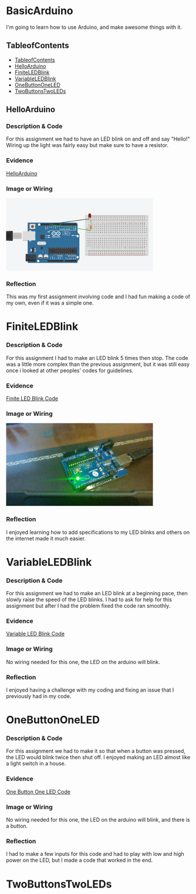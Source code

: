 # BasicArduino
I'm going to learn how to use Arduino, and make awesome things with it.


## TableofContents
* [TableofContents](#TableofCOntents)
* [HelloArduino](#HelloArduino)
* [FiniteLEDBlink](#FiniteLEDBlink)
* [VariableLEDBlink](#VariableLEDBlink)
* [OneButtonOneLED](#OneButtonOneLED)
* [TwoButtonsTwoLEDs](#TwoButtonsTwoLEDs)
## HelloArduino

### Description & Code

For this assignment we had to have an LED blink on and off and say "Hello!" Wiring up the light was fairly easy but make sure to have a resistor.

### Evidence

[HelloArduino](https://create.arduino.cc/editor/wmorela54/65ef7f91-7edf-4fe1-95c3-4c162d9c76e7/preview)

### Image or Wiring

<img src="https://github.com/Cooper-Moreland/BasicArduino/blob/main/LED%20Blink.png?raw=true" alt="HelloArduino" width="400">

### Reflection

This was my first assignment involving code and I had fun making a code of my own, even if it was a simple one.

# FiniteLEDBlink

### Description & Code

For this assignment I had to make an LED blink 5 times then stop. The code was a little more complex than the previous assignment, but it was still easy once i looked at other peoples' codes for guidelines.

### Evidence

[Finite LED Blink Code](https://create.arduino.cc/editor/wmorela54/446c9cc8-1baa-4808-bded-603f074b84cd/preview)

### Image or Wiring

<img src="https://github.com/Cooper-Moreland/BasicArduino/blob/main/FiniteLED.jpg?raw=true" alt="Finite LED" width="400">

### Reflection

I enjoyed learning how to add specifications to my LED blinks and others on the internet made it much easier.

# VariableLEDBlink

### Description & Code

For this assignment we had to make an LED blink at a beginning pace, then slowly raise the speed of the LED blinks. I had to ask for help for this assignment but after I had the problem fixed the code ran smoothly.

### Evidence

[Variable LED Blink Code](https://create.arduino.cc/editor/wmorela54/301b59f9-3a71-412a-8f8a-d59c38aa863b/preview)

### Image or Wiring

No wiring needed for this one, the LED on the arduino will blink.

### Reflection

I enjoyed having a challenge with my coding and fixing an issue that I previously had in my code.

# OneButtonOneLED

### Description & Code

For this assignment we had to make it so that when a button was pressed, the LED would blink twice then shut off. I enjoyed making an LED almost like a light switch in a house.

### Evidence

[One Button One LED Code](https://create.arduino.cc/editor/wmorela54/0c660d74-266c-4f35-a217-75d199b1a30d/preview)

### Image or Wiring

No wiring needed for this one, the LED on the arduino will blink, and there is a button.

### Reflection

I had to make a few inputs for this code and had to play with low and high power on the LED, but I made a code that worked in the end.

# TwoButtonsTwoLEDs
